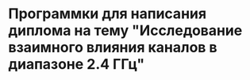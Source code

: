 # Программки для написания диплома на тему "Исследование взаимного влияния каналов в диапазоне 2.4 ГГц"